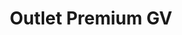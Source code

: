 ---
title: "Outlet Premium GV"
url: /ciudad-autonoma-de-buenos-aires/outlet-premium-gv/
shop: Haushaltsgeräte
---